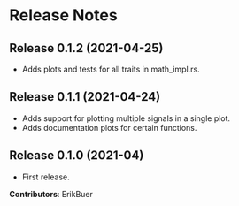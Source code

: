 # Release Notes

## Release 0.1.2 (2021-04-25)

- Adds plots and tests for all traits in math_impl.rs.

## Release 0.1.1 (2021-04-24)

- Adds support for plotting multiple signals in a single plot.
- Adds documentation plots for certain functions.

## Release 0.1.0 (2021-04)

- First release.

**Contributors**: ErikBuer
